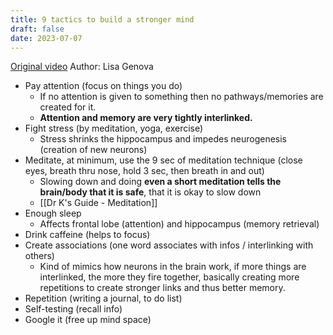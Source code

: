 ```yaml
---
title: 9 tactics to build a stronger mind
draft: false
date: 2023-07-07
---
```


[Original video](https://www.youtube.com/watch?v=Fcx3WEhodBw)
Author: Lisa Genova

- Pay attention (focus on things you do) 
	- If no attention is given to something then no pathways/memories are created for it.
	- **Attention and memory are very tightly interlinked.**
- Fight stress (by meditation, yoga, exercise)
	- Stress shrinks the hippocampus and impedes neurogenesis (creation of new neurons)
- Meditate, at minimum, use the 9 sec of meditation technique (close eyes, breath thru nose, hold 3 sec, then breath in and out)
	- Slowing down and doing **even a short meditation tells the brain/body that it is safe**, that it is okay to slow down
	- [[Dr K's Guide - Meditation]]
- Enough sleep 
	- Affects frontal lobe (attention) and hippocampus (memory retrieval)
- Drink caffeine (helps to focus) 
- Create associations (one word associates with infos / interlinking with others) 
	- Kind of mimics how neurons in the brain work, if more things are interlinked, the more they fire together, basically creating more repetitions to create stronger links and thus better memory.
- Repetition (writing a journal, to do list) 
- Self-testing (recall info) 
- Google it (free up mind space)